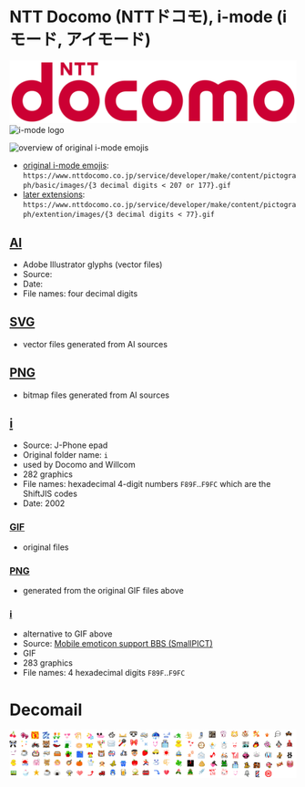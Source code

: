 # NTT Docomo (NTTドコモ), i-mode (iモード, アイモード) #

![NTT Docomo logo](../img/ntt-docomo_logo.svg)
![i-mode logo](../img/i-mode.svg)

![overview of original i-mode emojis](i-emoji.gif)

- [original i-mode emojis](https://www.nttdocomo.co.jp/service/developer/make/content/pictograph/basic/index.html): `https://www.nttdocomo.co.jp/service/developer/make/content/pictograph/basic/images/{3 decimal digits < 207 or 177}.gif`
- [later extensions](https://www.nttdocomo.co.jp/service/developer/make/content/pictograph/extention/index.html): `https://www.nttdocomo.co.jp/service/developer/make/content/pictograph/extention/images/{3 decimal digits < 77}.gif`

## [AI](ai/) ##

- Adobe Illustrator glyphs (vector files)
- Source: 
- Date: 
- File names: four decimal digits

## [SVG](svg/) ##

- vector files generated from AI sources

## [PNG](png/) ##

- bitmap files generated from AI sources

## [i](i/) ##

- Source: J-Phone epad
- Original folder name: `i` 
- used by Docomo and Willcom 
- 282 graphics
- File names: hexadecimal 4-digit numbers `F89F`..`F9FC` which are the ShiftJIS codes
- Date: 2002

### [GIF](i/gif/) ###

- original files

### [PNG](i/png/) ###

- generated from the original GIF files above

### [i](i/i/) ###

- alternative to GIF above
- Source: [Mobile emoticon support BBS (SmallPICT)](http://wap2.jp/download/spict/index.html)
- GIF
- 283 graphics
- File names: 4 hexadecimal digits `F89F`..`F9FC`

# Decomail #

![ovierview of NTT Decomail emojis](decomail.gif)
